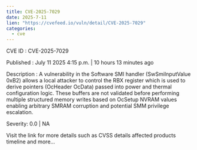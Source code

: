 ```yaml
--- 
title: CVE-2025-7029
date: 2025-7-11
lien: "https://cvefeed.io/vuln/detail/CVE-2025-7029"
categories:
  - cve
---
```


CVE ID : CVE-2025-7029

Published :  July 11
2025
4:15 p.m. | 10 hours
13 minutes ago

Description : A vulnerability in the Software SMI handler (SwSmiInputValue 0xB2) allows a local attacker to control the RBX register
which is used to derive pointers (OcHeader
OcData) passed into power and thermal configuration logic. These buffers are not validated before performing multiple structured memory writes based on OcSetup NVRAM values
enabling arbitrary SMRAM corruption and potential SMM privilege escalation.

Severity: 0.0 | NA

Visit the link for more details
such as CVSS details
affected products
timeline
and more...
